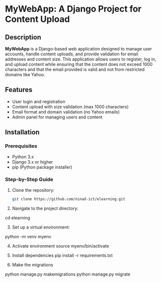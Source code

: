 # MyWebApp: A Django Project for Content Upload

## Description

**MyWebApp** is a Django-based web application designed to manage user accounts, handle content uploads, and provide validation for email addresses and content size. This application allows users to register, log in, and upload content while ensuring that the content does not exceed 1000 characters and that the email provided is valid and not from restricted domains like Yahoo.

## Features
- User login and registration
- Content upload with size validation (max 1000 characters)
- Email format and domain validation (no Yahoo emails)
- Admin panel for managing users and content

## Installation

### Prerequisites
- Python 3.x
- Django 3.x or higher
- pip (Python package installer)

### Step-by-Step Guide

1. Clone the repository:
   ```bash
   git clone https://github.com/ninad-ict/elearning.git
   

2. Navigate to the project directory:

cd elearning

3. Set up a virtual environment:

python -m venv myenv

4. Activate environment
source myenv/bin/activate

5. Install dependencies
pip install -r requirements.txt


6. Make the migrations

python manage.py makemigrations
python manage.py migrate





